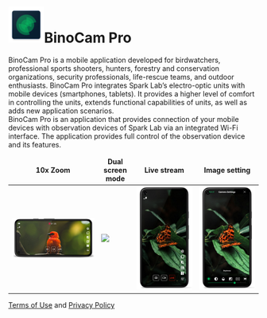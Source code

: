 # ![](res/ic_launcher.png)BinoCam Pro
BinoCam Pro is a mobile application developed for birdwatchers, professional sports shooters, hunters, forestry and conservation organizations, security professionals, life-rescue teams, and outdoor enthusiasts. BinoCam Pro integrates Spark Lab’s electro-optic units with mobile devices (smartphones, tablets). It provides a higher level of comfort in controlling the units, extends functional capabilities of units, as well as adds new application scenarios.  
BinoCam Pro is an application that provides connection of your mobile devices with observation devices of Spark Lab via an integrated Wi-Fi interface. The application provides full control of the observation device and its features.

<style>td, th {border: none!important;}</style>
10x Zoom | Dual screen mode | Live stream | Image setting
--- | --- | --- | ---
![](res/screenshot1_framed.png)|![](res/screenshot2_framed.png)|![](res/screenshot3_framed.png)|![](res/screenshot5_framed.png)

[Terms of Use](https://sparklabdev.github.io/legal/terms) and [Privacy Policy](https://sparklabdev.github.io/legal/privacy)
